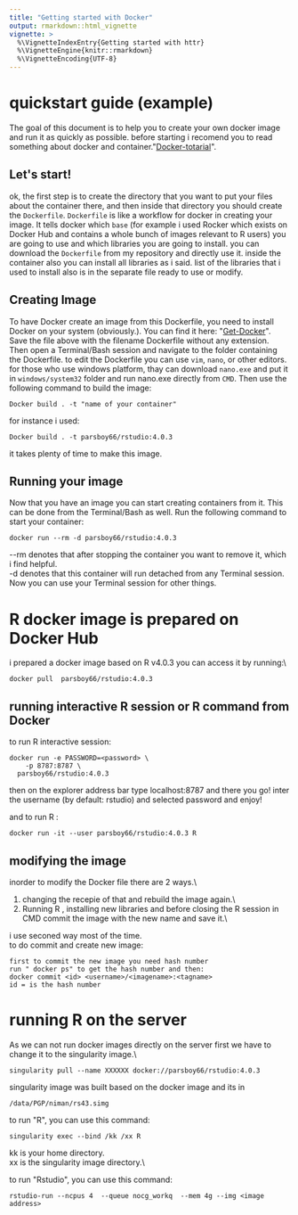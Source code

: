 ```yaml
---
title: "Getting started with Docker"
output: rmarkdown::html_vignette
vignette: >
  %\VignetteIndexEntry{Getting started with httr}
  %\VignetteEngine{knitr::rmarkdown}
  %\VignetteEncoding{UTF-8}
---
```


# quickstart guide (example)

The goal of this document is to help you to create your own docker image and run it as quickly as possible. before starting i recomend you to read something about docker and container."[Docker-totarial](https://docs.docker.com/get-started/overview/)".


## Let's start!

ok, the first step is to create the directory that you want to put your files about the container there, and then inside that directory you should create the `Dockerfile`. `Dockerfile` is like a workflow for docker in creating your image. It tells docker which `base` (for example i used Rocker which exists on Docker Hub and contains a whole bunch of images relevant to R users) you are going to use and which libraries you are going to install. you can download the `Dockerfile` from my repository and directly use it. inside the container also you can install all libraries as i said. list of the libraries that i used to install also is in the separate file ready to use or modify.

## Creating Image
To have Docker create an image from this Dockerfile, you need to install Docker on your system (obviously.). You can find it here: "[Get-Docker](Https://Docs.Docker.Com/Get-Docker/)". Save the file above with the filename Dockerfile without any extension. Then open a Terminal/Bash session and navigate to the folder containing the Dockerfile. to edit the Dockerfile you can use `vim`, `nano`, or other editors. for those who use windows platform, thay can download `nano.exe` and put it in `windows/system32` folder and run nano.exe directly from `CMD`.
Then use the following command to build the image:
```{r}
Docker build . -t "name of your container"
```

for instance i used:
```{r}
Docker build . -t parsboy66/rstudio:4.0.3
```

it takes plenty of time to make this image. 

## Running your image
Now that you have an image you can start creating containers from it. This can be done from the Terminal/Bash as well. Run the following command to start your container:
```{r}
docker run --rm -d parsboy66/rstudio:4.0.3
```
--rm denotes that after stopping the container you want to remove it, which i find helpful.\
-d denotes that this container will run detached from any Terminal session. Now you can use your Terminal session for other things.

# R docker image is prepared on Docker Hub 
i prepared a docker image based on R v4.0.3 you can access it by running:\
```{r}
docker pull  parsboy66/rstudio:4.0.3
```

## running interactive R session or R command from Docker
to run R interactive session:
```{r}
docker run -e PASSWORD=<password> \
	-p 8787:8787 \
  parsboy66/rstudio:4.0.3
```
then on the explorer address bar type localhost:8787 and there you go! inter the username (by default: rstudio) and selected password and enjoy!

and to run R :
```{r}
docker run -it --user parsboy66/rstudio:4.0.3 R
```

## modifying the image
inorder to modify the Docker file there are 2 ways.\
1. changing the recepie of that and rebuild the image again.\
2. Running R , installing new libraries and before closing the R session in CMD commit the image with the new name and save it.\

i use seconed way most of the time.\
to do commit and create new image:

```{r}
first to commit the new image you need hash number
run " docker ps" to get the hash number and then:
docker commit <id> <username>/<imagename>:<tagname>
id = is the hash number

```
# running R on the server

As we can not run docker images directly on the server first we have to change it to the singularity image.\
```{r}
singularity pull --name XXXXXX docker://parsboy66/rstudio:4.0.3
```


singularity image was built based on the docker image and its in 
```{r}
/data/PGP/niman/rs43.simg
```
to run "R", you can use this command:

```{r}
singularity exec --bind /kk /xx R
```
kk is your home directory.\
xx is the singularity image directory.\

to run "Rstudio", you can use this command:
```{r}
rstudio-run --ncpus 4  --queue nocg_workq  --mem 4g --img <image address> 
```

